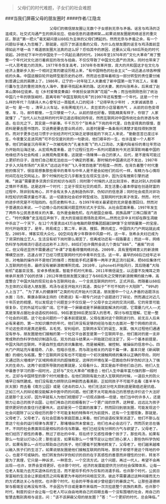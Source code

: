 > 父母们的时代难题，子女们的社会难题

###当我们屏蔽父母的朋友圈时
####作者/江隐龙

						父母们的微信朋友圈让无数个子女感到无奈与矛盾。谣言与鸡汤的泛滥成灾、社交式沟通产生的排异反应、低级信息的道德绑架……如果说朋友圈是网络谣言的重灾区，那这“第一把火”毫无疑问是以60后为主体的父母们燃起的。然而无奈与矛盾之余，有一个问题似乎被人为忽略了，那就是，经历了世道沧桑的父母，为什么在朋友圈的谣言与鸡汤面前显得如此不堪一击？难道朋友圈大法真的这么好？恐怕其中的原因，还要从父母/60后所处的时代说起。20世纪下半叶的中国处于一个风起云涌的时代。1966年至1976年的“文化大革命”用了整整一个年代对文化进行着疯狂的攻伐与扭曲，不仅仅导致了中国文化遗产的流失，同时也带来了一代人思考能力的流失。1977年冬恢复高考，1978年冬改革开放，庞大的共和国这才在文化与经济上重新步入到一个相对正常的建设历程上来，“有中国特色的社会主义”一词迅速占领各种报纸的头条。中国这艘巨轮开始转型是历史的必然，然而这也意味着相当一部分转型的责任要分摊到普通公民的肩膀上了。1986年，辽宁的一对年轻工人夫妻成了新中国第一批下岗工人，背着行囊与生活的重担消失在人海中，重新寻找起未来的路。这对夫妻，男的叫张希永，后来成了赵本山第66位徒弟，在《乡村爱情变奏曲》中男扮女装饰演“花姐”一角；而当他刚刚告别了统治中国几十年的铁饭碗时，距离号称“中国互联网元年”的1997年还有整整一个年代。这是一个什么样的年代？乌镇诗人木心曾写过一首脍炙人口的短诗：“记得早先少年时 ，大家诚诚恳恳 ，说一句 是一句 。清早上火车站，长街黑暗无行人，卖豆浆的小店冒着热气 。从前的日色变得慢，车，马，邮件都慢，一生只够爱一个人。从前的锁也好看，钥匙精美有样子，你锁了 人家就懂了 。”当代人以为这样的时代早已遥远得如同传说，然而互联网对中国传统社会的渗透与改造，在日光之下，其实是一件新事。千千万万个“张希永”下岗的年代里，日色变得真的很慢，查资料是要去图书馆的，交话费是要去营业网点的，出差时是要一条条街问清楚才能找得到旅馆的。而对于更多已经习惯于计划经济时代又缺乏足够技能的下岗工人来说，“勤勤苦苦已度过半生，今夜重又走进风雨”可不仅仅是刘欢的一句歌词，他们艰辛的一生，也许连爱一个人都不够，他们的破釜沉舟带来了一次被戏称为“孔雀东南飞”的人口流动，大量内陆省份的青壮年劳动力开始向沿海迁徙，从宏观角度来看，这个过程衍生的一系列问题直到今天还深深影响着中国的地缘经济与社会构成；从微观角度来看，这就是一场赌博——自己的家人、后代，是不是有可能过上更好的日子，连他们自己都无法给出一个确定的答案。那时候的中国通讯还不发达，1987年才步入大陆市场的“大哥大”远远达不到“飞入寻常百姓家”的程度——然而，在背负着整个时代重担的情况下，很容易想象那些艰辛的青年与中年人是不是会如他们的后代一样，有精力与心情将时间花在社交网站上。那个时候的社交几乎都发生在现实生活中，因为没有搜索引擎的遮掩，“装逼”需要更多货真价实的知识与阅历；同时那个时候的人还比较淳朴，表达对别人的仰慕之情并不丢脸。这是这样一个时代：立足于现实社交的成员，其生活重心基本停留在创造财富的过程中，除非别有用心，并不会有太多人去制造伪科学、伪知识的信息源；同时社会成员对非功利性知识的需求量也不高，这一切直到社会初步转型成功、互联网时代到来才改变。然而，时代的进步终究是不可阻挡的。在历史教科书上，与1997年相关最紧密的无非是香港回归，然而对于普通民众来说，一个边境小岛的权属问题显然形式大于实际。从社会层面来看，1997年发生了两件与公民息息相关的大事，在外是金融危机，在内是国企崩塌，民族品牌“三株口服液”消亡，“时代偶像”史玉柱应声倒下，庞大的亚细亚商场败走郑州……然而北京中关村却在群生凋敝中杀出了一个天下，在12个月里卖出43万台电脑的联想集团超越IBM拿下全球销量第一的宝座，时代开始改变了。是年，网易成立；第二年，新浪、搜狐、腾讯成立，中国四大门户网站就此成型。2005年，博客实现大众化，QQ空间在青少年群体中风靡一时。这一年，张希永夫妇已成为了资深的独立艺人，生活没有初下岗时那么艰苦了，但离成功还有一段路要走；而这一年，网络伪科学与网络流行语还远远称不上流行，80后们也许偶然会说几个类似“886”、“酱紫”的词汇，但父母还显然不需要通过“补课”才能看得懂网络对话。2009年，具有里程碑意义的新浪微博横空出世，迅速占领了已经习惯互联网时代的中青年的生活。这一年，最早的60后已经年近半百，对电脑的操作并不是他们的强项；而智能手机还要等一两年才真正流行起来，把60后集体代入互联网的任务，最终没有被新浪微博所完成。2010年，iphone4S开始风行，其后随着“大陆街机”诺基亚没落、安卓多栖发展，智能手机时代来临，2011年微信诞生，以迅雷不及掩耳之势继承并发扬了QQ的衣钵；2012年微信朋友圈又接过了与60后失之交臂的新浪微博的接力棒，高度整合了中国大陆的现实社会与互联网社会，一个全民互联网的时代，正式开启。而随着以60后为主体的父母进入朋友圈，鸡汤与谣言开始大行其道，类似于“不可不知的十大陷阱”、“99%的人上当了”、“为了家人的健康转”之类的句式开始大行其道，朋友圈中一个让人矛盾的话题浮出水面：马东、蔡康永联袂主持的《奇葩说》有一期专门对这个话题进行了辩论，然而通过对近几十年历史的梳理，可以发现这个问题至少不仅仅是一个父母子女之间的交流问题。它的背景可能很复杂，它的外延可以很广阔，它不是一个屏蔽或是不屏蔽就能解决的问题，它需要几代人——尤其是渐渐占据社会话语权的80后、90后甚至00后更加深入的思考、探讨与相互理解，它是一整个社会的问题。这个社会问题的一个基本前提就是，父母在面对这个刚刚进行的、前无古人后未必有来者的、第一次知识爆炸的年代，他们并没有足够的经验与能力去面对一整个网络的资讯，不论这些资讯是真还是假。五毛党、安利组织、互联网水军们的诞生、发展、强大过程他们通通没有参与，朋友圈是他们接触的第一个社交平台甚至是第一个互联网平台，他们面对的是一支非常成熟的伪科学伪知识制造队伍，双方的战斗结果从一开始就已经注定了。另一个基本前提是，中国大陆的互联网，不是自然生成的资讯集散地，而是被阉割、被控制、被操纵的信息中心。四大门户网站充斥着猎奇、八卦、性暗示信息，而与政治相关的内容千篇一律，基本只是《新闻联播》的细化与拓展。整个互联网并没有也不可能给一个初次接触网络的集体以正确的导向，同时又通过防火墙维护了区域网络资讯的超强稳定，这样的环境在某一层面给伪科学伪知识注入了强大的生命力。这两个前提所导致的结果就是，父母看什么，其实是由不得他们自己的。他们人生中最善于学习的那一段时光，正好与“文化大革命”相重合；他们人生中最年富力强的那一段时光，正好与中国转型的那个时代相重合。在他们刚刚有能力进入互联网的时候，一道巨大的防火墙早已悄然建成。他们没有能力排除抗日神剧而去看美剧，正如同孩子不可能不去看《喜羊羊与灰太狼》而去看《南方公园》或是《进击的巨人》。他们无法区分吃大蒜到底是致癌还是抗癌，正如三代人的辩论都没能解决中医中药的问题。他们更不太可能用自己的思想去评价这个大法好还是那个主义好，因为早就有人为他们梳理好了一切观点脉络——但是，他们当中的许多人，还是努力让自己的孩子出国，让他们用自己的双眼看到了一个更广阔的世界，这种爱，远远比为孩子提供更好的衣食住行还要伟大，这却是另一个层面的故事了。然而回归到朋友圈，可能发现这个社会问题除了以父母经历的那个不可能复制的特殊年代为前提外，还有一个生理现象，那就是，父母老了。父母老了。在社会层面与家庭层面上来看，他们的话语权渐渐消退了。他们不那么在意这个社会的运行规律与真理了，那堵墙纵然未曾耸立，他们也未必会远行了。然而历史总在循环，不同的社会表面背后是相似的杀伐与欺骗，他们已经没有分辨的力气与欲望了。父母老了。他们经历了感性的青春，熬过了悲壮的中年，现在终于又感性得像个孩子了。那些鸡汤，如果有那么一句足以打动心灵；那些谣言，如果有那么一个情节足以让他们担心家人；那些伪科学伪知识，如果有那么一点可以帮助自己的孩子，他们便毫不犹豫地转发了。父母老了。他们越来越难以融入孩子们的生活了。如果说朋友圈是他们接触互联网的阵地，那孩子即使不是这个阵地的中心，也是不可或缺的。他们转发伪科学伪知识的目的在于其感性的善意而非理性的分析，转发不是为了真理，它只是一种诉求，一种思念，一个交流方式。这个问题，再过一代人，希望不会再出现——也许，世界会变得更好。也许那个时代，经济的发展能提供充分的社会保障体系，让每一位老人有能力去充实退休后的生活，而不是将手机作为仅有的消遣手段。也许那个时代，公民日渐富裕的生活会让家庭成员之间有着更为丰裕的时间相互交流，彼此不需要通过这种间接而无力的方式表达关心与担忧。也许那个时代，社会的平等会减少曾经盛行的暴戾之气，让那些道德绑架与极端言论再没有市场，不会因为节日或是事件来临而一次次拉底整个民族的素质。也许那个时代，制度的设计会让每一位老人可以自由地用自己的双眼去看一个没有围墙的社会，用自己的智慧去甄别真相与谣言。问：“该不该屏蔽父母的朋友圈？”答：“一个更好的时代，总会降临。”			  		